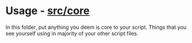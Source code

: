 # Usage - [src/core](https://github.com/rocult/script-template/tree/main/src/core)

In this folder, put anything you deem is core to your script. Things that you see yourself using in majority of your other script files.